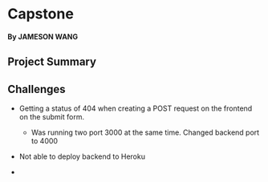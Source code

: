 # Capstone
#### By JAMESON WANG

## Project Summary

## Challenges
- Getting a status of 404 when creating a POST request on the frontend on the submit form.
    - Was running two port 3000 at the same time. Changed backend port to 4000

- Not able to deploy backend to Heroku

- 